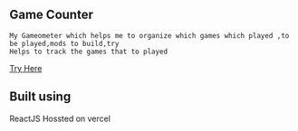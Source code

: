 ## Game Counter 
    My Gameometer which helps me to organize which games which played ,to be played,mods to build,try  
    Helps to track the games that to played
   [Try Here](https://gameometer.vercel.app/)
## Built using
   ReactJS
   Hossted on vercel
   
   


